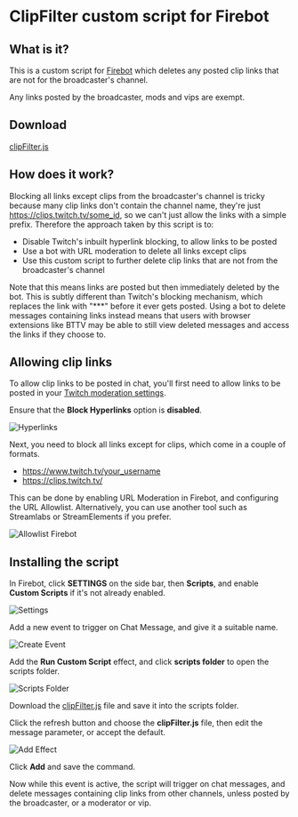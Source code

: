 # ClipFilter custom script for Firebot

## What is it?

This is a custom script for [Firebot](https://firebot.app/) which deletes any posted clip links that are not for the broadcaster's channel.

Any links posted by the broadcaster, mods and vips are exempt.

## Download

[clipFilter.js](https://github.com/spacemonkeyJT/ClipFilter/releases/latest/download/clipFilter.js)

## How does it work?

Blocking all links except clips from the broadcaster's channel is tricky because many clip links don't contain the channel name, they're just https://clips.twitch.tv/some_id, so we can't just allow the links with a simple prefix. Therefore the approach taken by this script is to:

* Disable Twitch's inbuilt hyperlink blocking, to allow links to be posted
* Use a bot with URL moderation to delete all links except clips
* Use this custom script to further delete clip links that are not from the broadcaster's channel

Note that this means links are posted but then immediately deleted by the bot. This is subtly different than Twitch's blocking mechanism, which replaces the link with "***" before it ever gets posted. Using a bot to delete messages containing links instead means that users with browser extensions like BTTV may be able to still view deleted messages and access the links if they choose to.

## Allowing clip links

To allow clip links to be posted in chat, you'll first need to allow links to be posted in your [Twitch moderation settings](https://link.twitch.tv/moderation).

Ensure that the **Block Hyperlinks** option is **disabled**.

![Hyperlinks](./images/no-block-hyperlinks.png)

Next, you need to block all links except for clips, which come in a couple of formats.

* https://www.twitch.tv/your_username
* https://clips.twitch.tv/

This can be done by enabling URL Moderation in Firebot, and configuring the URL Allowlist. Alternatively, you can use another tool such as Streamlabs or StreamElements if you prefer.

![Allowlist Firebot](./images/allowurls-firebot.png)

## Installing the script

In Firebot, click **SETTINGS** on the side bar, then **Scripts**, and enable **Custom Scripts** if it's not already enabled.

![Settings](./images/settings-custom-scripts.png)

Add a new event to trigger on Chat Message, and give it a suitable name.

![Create Event](./images/create-event.png)

Add the **Run Custom Script** effect, and click **scripts folder** to open the scripts folder.

![Scripts Folder](./images/scripts-folder.png)

Download the [clipFilter.js](https://github.com/spacemonkeyJT/ClipFilter/releases/latest/download/clipFilter.js) file and save it into the scripts folder.

Click the refresh button and choose the **clipFilter.js** file, then edit the message parameter, or accept the default.

![Add Effect](./images/configure-script.png)

Click **Add** and save the command.

Now while this event is active, the script will trigger on chat messages, and delete messages containing clip links from other channels, unless posted by the broadcaster, or a moderator or vip.
